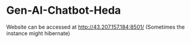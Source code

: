 # Gen-AI-Chatbot-Heda

Website can be accessed at http://43.207.157.184:8501/ (Sometimes the instance might hibernate)
